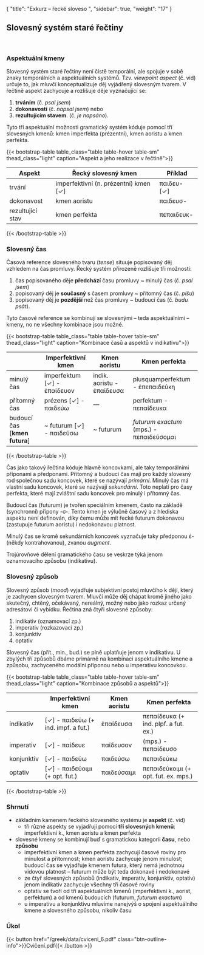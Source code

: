 {
    "title": "Exkurz – řecké sloveso ",
    "sidebar": true,
    "weight": "17"
}

## Slovesný systém staré řečtiny

</br>

### Aspektuální kmeny

Slovesný systém staré řečtiny není čistě temporální, ale spojuje v sobě znaky temporálních a aspektuálních systémů. Tzv. *viewpoint aspect* (č. vid) určuje to, jak mluvčí konceptualizuje děj vyjádřený slovesným tvarem. V řečtině aspekt zachycuje a rozlišuje děje vyznačující se:

1. **trváním** (č. *psal jsem*)
2. **dokonavostí** (č. *napsal jsem*) nebo 
3. **rezultujícím stavem**. (č. *je napsáno*). 

Tyto tři aspektuální možnosti gramatický systém kóduje pomocí tří slovesných kmenů: kmen imperfekta (prézentní), kmen aoristu a kmen perfekta.   

{{< bootstrap-table table_class="table table-hover table-sm" thead_class="light" caption="Aspekt a jeho realizace v řečtině">}}

| Aspekt           | Řecký slovesný kmen                   | Příklad     |
| ---------------- | ------------------------------------- | ----------- |
| trvání           | imperfektivní (n. prézentní) kmen [✓] | παιδευ- [✓] |
| dokonavost       | kmen aoristu                          | παιδευσ-    |
| rezultující stav | kmen perfekta                         | πεπαιδευκ-  |

 {{< /bootstrap-table >}}

### Slovesný čas

Časová reference slovesného tvaru (*tense*) situuje popisovaný děj vzhledem na čas promluvy. Řecký systém přirozeně rozlišuje tři možnosti: 

1. čas popisovaného děje **předchází** času promluvy ~ minulý čas (č. *psal jsem*)
2. popisovaný děj je **současný** s časem promluvy ~ přítomný čas (č. *píšu*)
3. popisovaný děj je **pozdější** než čas promluvy ~ budoucí čas (č. *budu psát*). 

Tyto časové reference se kombinují se slovesnými – teda aspektuálními – kmeny, no ne všechny kombinace jsou možné.  

{{< bootstrap-table table_class="table table-hover table-sm" thead_class="light" caption="Kombinace časů a aspektů v indikativu">}}

|                               | Imperfektivní kmen          | Kmen aoristu               | Kmen perfekta                            |
| ----------------------------- | --------------------------- | -------------------------- | ---------------------------------------- |
| minulý čas                    | imperfektum [✓] - ἐπαίδευον | indik. aoristu - ἐπαίδευσα | plusquamperfektum - ἐπεπαιδεύκη          |
| přítomný čas                  | prézens [✓] - παιδεύω       | —                          | perfektum - πεπαίδευκα                   |
| budoucí čas [**kmen futura**] | ~ futurum [✓] - παιδεύσω    | ~ futurum                  | *futurum exactum* (mps.) - πεπαιδεύσομαι |

 {{< /bootstrap-table >}}

Čas jako takový řečtina kóduje hlavně koncovkami, ale taky temporálními příponami a předponami. Přítomný a budoucí čas mají pro každý slovesný rod společnou sadu koncovek, které se nazývají *primární*. Minulý čas má vlastní sadu koncovek, které se nazývají *sekundární*. Toto neplatí pro časy perfekta, které mají zvláštní sadu koncovek pro minulý i přítomný čas.  

Budoucí čas (futurum) je tvořen speciálním kmenem, často na základě (synchronní) přípony -σ-. Tento kmen je výlučně časový a z hlediska aspektu není definován, díky čemu může mít řecké futurum dokonavou (zastupuje futurum aoristu) i nedokonavou platnost.   

Minulý čas se kromě sekundárních koncovek vyznačuje taky předponou ἐ- (někdy kontrahovanou), zvanou *augment*. 

Trojúrovňové dělení gramatického času se veskrze týká jenom oznamovacího způsobu (indikativu). 



### Slovesný způsob

Slovesný způsob (*mood*) vyjadřuje subjektivní postoj mluvčího k ději, který je zachycen slovesným tvarem. Mluvčí může děj chápat kromě jiného jako skutečný, chtěný, očekávaný, nereálný, možný nebo jako rozkaz určený adresátovi či vybídku. Řečtina zná čtyři slovesné způsoby:

1. indikativ (oznamovací zp.)
2. imperativ (rozkazovací zp.)
3. konjunktiv 
4. optativ

Slovesný čas (přít., min., bud.) se plně uplatňuje jenom v indikativu. U zbylých tří způsobů dbáme primárně na kombinaci aspektuálního kmene a způsobu, zachyceného modální příponou nebo u imperativu koncovkou.   

{{< bootstrap-table table_class="table table-hover table-sm" thead_class="light" caption="Kombinace způsobů a aspektů">}}

|            | Imperfektivní kmen                  | Kmen aoristu | Kmen perfekta                        |
| ---------- | ----------------------------------- | ------------ | ------------------------------------ |
| indikativ  | [✓] - παιδεύω (+ ind. impf. a fut.) | ἐπαίδευσα    | πεπαίδευκα (+ ind. plpf. a fut. ex.) |
| imperativ  | [✓] - παίδευε                       | παίδευσον    | (mps.) - πεπαίδευσο                  |
| konjunktiv | [✓] - παιδεύω                       | παιδεύσω     | πεπαιδεύκω                           |
| optativ    | [✓] - παιδεύοιμι (+ opt. fut.)      | παιδεύσαιμι  | πεπαιδεύκοιμι (+ opt. fut. ex. mps.) |

 {{< /bootstrap-table >}}



### Shrnutí

- základním kamenem řeckého slovesného systému je **aspekt** (č. vid)
  - tři různé aspekty se vyjadřují pomocí **tří slovesných kmenů**: imperfektivní k., kmen aoristu a kmen perfekta
- slovesné kmeny se kombinují buď s gramatickou kategorii **času**, nebo **způsobu**
  - imperfektivní kmen a kmen perfekta zachycují časové roviny pro minulost a přítomnost; kmen aoristu zachycuje jenom minulost; budoucí čas se vyjadřuje kmenem futura, který nemá jednotnou vidovou platnost – futurum může být teda dokonavé i nedokonavé 
  - ze čtyř slovesných způsobů (indikativ, imperativ, konjunktiv, optativ) jenom indikativ zachycuje všechny tři časové roviny
  - optativ se tvoří od tří aspektuálních kmenů (imperfektivní k., aorist, perfektum) a od kmenů budoucích (futurum, *futurum exactum*)
  - u imperativu a konjunktivu mluvíme nanejvýš o spojení aspektuálního kmene a slovesného způsobu, nikoliv času   

### Úkol

{{< button href="/greek/data/cviceni_6.pdf" class="btn-outline-info">}}Cvičení.pdf{{< /button >}}